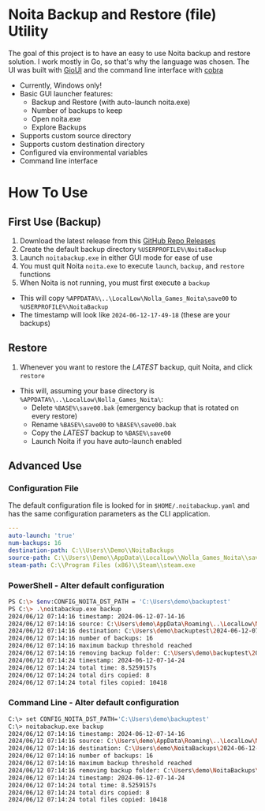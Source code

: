 # Noita Backup and Restore (file) Utility

The goal of this project is to have an easy to use Noita backup and restore solution.  I work mostly
in Go, so that's why the language was chosen.  The UI was built with [GioUI](https://github.com/gioui/gio) and
the command line interface with [cobra](https://github.com/spf13/cobra) 

* Currently, Windows only!
* Basic GUI launcher features:
  * Backup and Restore (with auto-launch noita.exe)
  * Number of backups to keep
  * Open noita.exe
  * Explore Backups
* Supports custom source directory
* Supports custom destination directory
* Configured via environmental variables
* Command line interface

# How To Use
## First Use (Backup)
1. Download the latest release from this [GitHub Repo Releases](https://github.com/rgravlin/noitabackup/releases)
1. Create the default backup directory `%USERPROFILE%\NoitaBackup`
1. Launch `noitabackup.exe` in either GUI mode for ease of use
1. You must quit Noita `noita.exe` to execute `launch`, `backup`, and `restore` functions 
1. When Noita is not running, you must first execute a `backup`
  * This will copy `%APPDATA%\..\LocalLow\Nolla_Games_Noita\save00` to `%USERPROFILE%\NoitaBackup`
  * The timestamp will look like `2024-06-12-17-49-18` (these are your backups)

## Restore
1. Whenever you want to restore the _LATEST_ backup, quit Noita, and click `restore`
  * This will, assuming your base directory is `%APPDATA%\..\LocalLow\Nolla_Games_Noita\`:
    * Delete `%BASE%\save00.bak` (emergency backup that is rotated on every restore)
    * Rename `%BASE%\save00` to `%BASE%\save00.bak`
    * Copy the _LATEST_ backup to `%BASE%\save00`
    * Launch Noita if you have auto-launch enabled

## Advanced Use
### Configuration File

The default configuration file is looked for in `$HOME/.noitabackup.yaml` and has the same configuration parameters as
the CLI application.
```yaml
---
auto-launch: 'true'
num-backups: 16
destination-path: C:\\Users\\Demo\\NoitaBackups
source-path: C:\\Users\\Demo\\AppData\\LocalLow\\Nolla_Games_Noita\\save00
steam-path: C:\\Program Files (x86)\\Steam\\steam.exe
```

### PowerShell - Alter default configuration
```bash
PS C:\> $env:CONFIG_NOITA_DST_PATH = 'C:\Users\demo\backuptest'
PS C:\> .\noitabackup.exe backup
2024/06/12 07:14:16 timestamp: 2024-06-12-07-14-16
2024/06/12 07:14:16 source: C:\Users\demo\AppData\Roaming\..\LocalLow\Nolla_Games_Noita\save00
2024/06/12 07:14:16 destination: C:\Users\demo\backuptest\2024-06-12-07-14-16
2024/06/12 07:14:16 number of backups: 16
2024/06/12 07:14:16 maximum backup threshold reached
2024/06/12 07:14:16 removing backup folder: C:\Users\demo\backuptest\2024-06-11-07-33-30
2024/06/12 07:14:24 timestamp: 2024-06-12-07-14-24
2024/06/12 07:14:24 total time: 8.5259157s
2024/06/12 07:14:24 total dirs copied: 8
2024/06/12 07:14:24 total files copied: 10418
```
### Command Line - Alter default configuration
```bash
C:\> set CONFIG_NOITA_DST_PATH='C:\Users\demo\backuptest'
C:\> noitabackup.exe backup
2024/06/12 07:14:16 timestamp: 2024-06-12-07-14-16
2024/06/12 07:14:16 source: C:\Users\demo\AppData\Roaming\..\LocalLow\Nolla_Games_Noita\save00
2024/06/12 07:14:16 destination: C:\Users\demo\NoitaBackups\2024-06-12-07-14-16
2024/06/12 07:14:16 number of backups: 16
2024/06/12 07:14:16 maximum backup threshold reached
2024/06/12 07:14:16 removing backup folder: C:\Users\demo\NoitaBackups\2024-06-11-07-33-30
2024/06/12 07:14:24 timestamp: 2024-06-12-07-14-24
2024/06/12 07:14:24 total time: 8.5259157s
2024/06/12 07:14:24 total dirs copied: 8
2024/06/12 07:14:24 total files copied: 10418
```